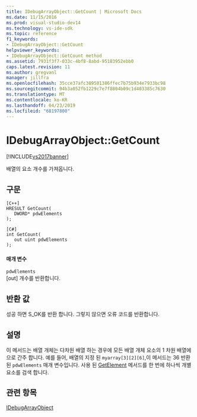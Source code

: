 ```yaml
---
title: IDebugArrayObject::GetCount | Microsoft Docs
ms.date: 11/15/2016
ms.prod: visual-studio-dev14
ms.technology: vs-ide-sdk
ms.topic: reference
f1_keywords:
- IDebugArrayObject::GetCount
helpviewer_keywords:
- IDebugArrayObject::GetCount method
ms.assetid: 7931f3f7-033c-4bf8-8abd-95183952ebb0
caps.latest.revision: 11
ms.author: gregvanl
manager: jillfra
ms.openlocfilehash: 35cce37afc389501386ffec7b75b934e7933bc98
ms.sourcegitcommit: 94b3a052fb1229c7e7f8804b09c1d403385c7630
ms.translationtype: MT
ms.contentlocale: ko-KR
ms.lasthandoff: 04/23/2019
ms.locfileid: "68197800"
---
```

# <a name="idebugarrayobjectgetcount"></a>IDebugArrayObject::GetCount
[!INCLUDE[vs2017banner](../../../includes/vs2017banner.md)]

배열의 요소 개수를 가져옵니다.  
  
## <a name="syntax"></a>구문  
  
```  
[C++]  
HRESULT GetCount(   
   DWORD* pdwElements  
);  
```  
  
```  
[C#]  
int GetCount(  
   out uint pdwElements  
);  
```  
  
#### <a name="parameters"></a>매개 변수  
 `pdwElements`  
 [out] 개수를 반환합니다.  
  
## <a name="return-value"></a>반환 값  
 성공 하면 S_OK를 반환 합니다. 그렇지 않으면 오류 코드를 반환합니다.  
  
## <a name="remarks"></a>설명  
 이 메서드는 배열 개체는 다차원 배열 하는 경우에 모든 배열 개체 요소의 1 차원 배열에으로 간주 합니다. 예를 들어, 배열의 지정 된 `myarray[3][2][6]`,이 메서드는 36 반환 된 `pdwElements` 매개 변수입니다. 사용 된 [GetElement](../../../extensibility/debugger/reference/idebugarrayobject-getelement.md) 메서드를 한 번에 하나씩 개별 요소를 검색 합니다.  
  
## <a name="see-also"></a>관련 항목  
 [IDebugArrayObject](../../../extensibility/debugger/reference/idebugarrayobject.md)
